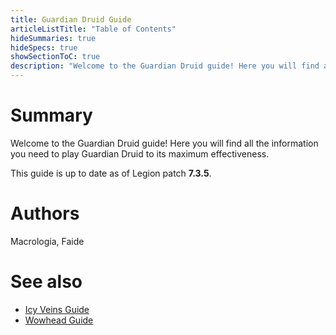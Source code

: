 ```yaml
---
title: Guardian Druid Guide
articleListTitle: "Table of Contents"
hideSummaries: true
hideSpecs: true
showSectionToC: true
description: "Welcome to the Guardian Druid guide! Here you will find all the information you need to play Guardian Druid to its maximum effectiveness."
---
```


Summary
===
Welcome to the Guardian Druid guide! Here you will find all the information you need to play Guardian Druid to its maximum effectiveness.

This guide is up to date as of Legion patch **7.3.5**.

Authors
===
Macrologia, Faide

See also
===
 - [Icy Veins Guide](https://www.icy-veins.com/wow/guardian-druid-pve-tank-guide)
 - [Wowhead Guide](https://www.wowhead.com/guardian-druid-guide)
